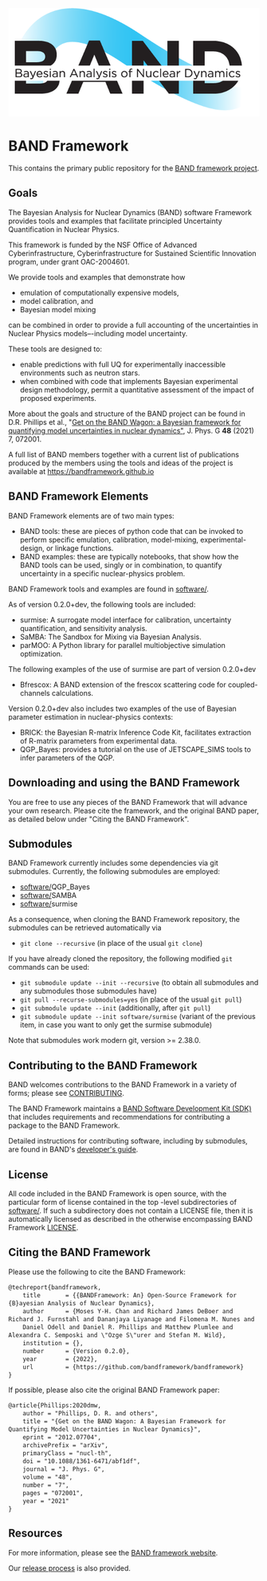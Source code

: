 ![BAND](resources/BAND_logo_v2.png)

# BAND Framework
This contains the primary public repository for the [BAND framework project](https://bandframework.github.io/). 

## Goals

The Bayesian Analysis for Nuclear Dynamics (BAND) software Framework provides tools and examples that 
facilitate principled Uncertainty Quantification in Nuclear Physics. 

This framework is funded by the NSF Office of Advanced Cyberinfrastructure, Cyberinfrastructure for Sustained Scientific Innovation program, under grant OAC-2004601.

We provide tools and examples that demonstrate how
- emulation of computationally expensive models,
- model calibration, and
- Bayesian model mixing

can be combined in order to provide a full accounting of the uncertainties in Nuclear Physics models–-including model
uncertainty.

These tools are designed to:
- enable predictions with full UQ for experimentally inaccessible environments such as neutron stars.
- when combined with code that implements Bayesian experimental design methodology, permit a quantitative assessment of the impact of proposed experiments.

More about the goals and structure of the BAND project can be found in D.R. Phillips et al., "[Get on the BAND Wagon: a Bayesian framework for quantifying model uncertainties in nuclear dynamics"](https://iopscience.iop.org/article/10.1088/1361-6471/abf1df), J. Phys. G **48** (2021) 7, 072001.

A full list of BAND members together with a current list of  publications produced by the members using the tools and ideas of the project is available at https://bandframework.github.io


## BAND Framework Elements

BAND Framework elements are of two main types:
- BAND tools: these are pieces of python code that can be invoked to perform specific emulation, calibration, model-mixing, experimental-design, or linkage functions.
- BAND examples: these are typically notebooks, that show how the BAND tools can be used, singly or in combination, to quantify uncertainty in a specific nuclear-physics problem. 

BAND Framework tools and examples are found in [software/](/software/).

As of version 0.2.0+dev, the following tools are included:

- surmise: A surrogate model interface for calibration, uncertainty quantification, and sensitivity analysis.
- SaMBA: The Sandbox for Mixing via Bayesian Analysis.
- parMOO: A Python library for parallel multiobjective simulation optimization.

The following examples of the use of surmise are part of version 0.2.0+dev

- Bfrescox: A BAND extension of the frescox scattering code for coupled-channels calculations.

Version 0.2.0+dev also includes two examples of the use of Bayesian parameter estimation in nuclear-physics contexts:

- BRICK: the Bayesian R-matrix Inference Code Kit, facilitates extraction of R-matrix parameters from experimental data.
- QGP_Bayes: provides a tutorial on the use of JETSCAPE_SIMS tools to infer parameters of the QGP. 

## Downloading and using the BAND Framework

You are free to use any pieces of the BAND Framework that will advance your own research. Please cite the framework, and the original BAND paper, as detailed below under "Citing the BAND Framework".

## Submodules

BAND Framework currently includes some dependencies via git submodules. Currently, the following submodules are employed:

* [software/](software/)QGP_Bayes
* [software/](software/)SAMBA 
* [software/](software/)surmise

As a consequence, when cloning the BAND Framework repository, the submodules can be retrieved automatically via
- `git clone --recursive` (in place of the usual `git clone`)

If you have already cloned the repository, the following modified `git` commands can be used:
- `git submodule update --init --recursive` (to obtain all submodules and any submodules those submodules have)
- `git pull --recurse-submodules=yes` (in place of the usual `git pull`)
- `git submodule update --init` (additionally, after `git pull`)
- `git submodule update --init software/surmise`
  (variant of the previous item, in case you want to only get the surmise submodule)

Note that submodules work modern git, version >= 2.38.0.

## Contributing to the BAND Framework

BAND welcomes contributions to the BAND Framework in a variety of forms; please see [CONTRIBUTING](CONTRIBUTING.rst).

The BAND Framework maintains a [BAND Software Development Kit (SDK)](/resources/sdkpolicies/bandsdk.md) that includes requirements and recommendations for contributing a package to the BAND Framework. 

Detailed instructions for contributing software, including by submodules, are found in BAND's [developer's guide](/resources/dev_guide).

## License 

All code included in the BAND Framework is open source, with the particular form of license contained in the top -level subdirectories of [software/](/software/).  If such a subdirectory does not contain a LICENSE file, then it is automatically licensed as described in the otherwise encompassing BAND Framework [LICENSE](/LICENSE).  

## Citing the BAND Framework

Please use the following to cite the BAND Framework:

    @techreport{bandframework,
        title       = {{BANDFramework: An} Open-Source Framework for {B}ayesian Analysis of Nuclear Dynamics},
        author      = {Moses Y-H. Chan and Richard James DeBoer and Richard J. Furnstahl and Dananjaya Liyanage and Filomena M. Nunes and 
        Daniel Odell and Daniel R. Phillips and Matthew Plumlee and Alexandra C. Semposki and \"Ozge S\"urer and Stefan M. Wild},
        institution = {},
        number      = {Version 0.2.0},
        year        = {2022},
        url         = {https://github.com/bandframework/bandframework}
    }
    
If possible, please also cite the original BAND Framework paper:

    @article{Phillips:2020dmw,
        author = "Phillips, D. R. and others",
        title = "{Get on the BAND Wagon: A Bayesian Framework for Quantifying Model Uncertainties in Nuclear Dynamics}",
        eprint = "2012.07704",
        archivePrefix = "arXiv",
        primaryClass = "nucl-th",
        doi = "10.1088/1361-6471/abf1df",
        journal = "J. Phys. G",
        volume = "48",
        number = "7",
        pages = "072001",
        year = "2021"
    }


## Resources
For more information, please see the [BAND framework website](https://bandframework.github.io/). 

Our [release process](resources/dev_guide/release-proc.rst) is also provided.
